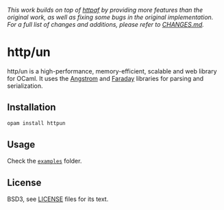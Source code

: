 _This work builds on top of [httpaf](https://github.com/inhabitedtype/httpaf)
by providing more features than the original work, as well as fixing some bugs
in the original implementation. For a full list of changes and additions,
please refer to [CHANGES.md](./CHANGES.md)._

# http/un

http/un is a high-performance, memory-efficient, scalable and web library for
OCaml. It uses the [Angstrom][angstrom] and [Faraday][faraday]
libraries for parsing and serialization.

[angstrom]: https://github.com/inhabitedtype/angstrom
[faraday]: https://github.com/inhabitedtype/faraday

## Installation

```bash
opam install httpun
```

## Usage

Check the [`examples`][examples] folder.

[examples]: https://github.com/anmonteiro/httpun/tree/master/examples

## License

BSD3, see [LICENSE](./LICENSE) files for its text.
